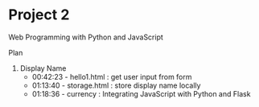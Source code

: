 # Project 2

Web Programming with Python and JavaScript

Plan
1. Display Name
    * 00:42:23 - hello1.html : get user input from form
    * 01:13:40 - storage.html : store display name locally
    * 01:18:36 - currency : Integrating JavaScript with Python and Flask
